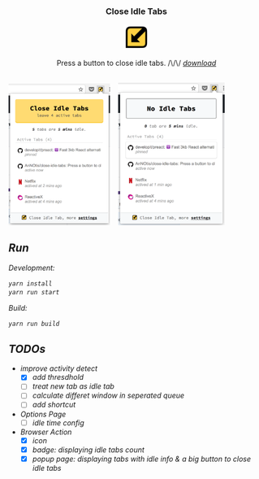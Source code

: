<p align="center">
  <h3 align="center">Close Idle Tabs</h3>
  <p align="center">
  <img src="https://github.com/AnNOtis/close-idle-tabs/raw/master/src/assets/logo-128x128.png" width="50" height="50" />
  <p>
  <p align="center">Press a button to close idle tabs. /\/\/ <a href="https://chrome.google.com/webstore/detail/close-idle-tabs/eikegnblaefhggcbhmklebbedapcljmj"><i>download</a></p>
</p>

##

<p>
<img src="https://raw.githubusercontent.com/AnNOtis/close-idle-tabs/master/misc/demo1.png" width="200" />
&nbsp;&nbsp;
<img src="https://raw.githubusercontent.com/AnNOtis/close-idle-tabs/master/misc/demo2.png" width="210" />
</p>

## Run

Development:

```sh
yarn install
yarn run start
```

Build:

```sh
yarn run build
```


## TODOs

- improve activity detect
  - [x] add thresdhold
  - [ ] treat new tab as idle tab
  - [ ] calculate differet window in seperated queue
  - [ ] add shortcut
- Options Page
  - [ ] idle time config
- Browser Action
  - [x] icon
  - [x] badge: displaying idle tabs count
  - [x] popup page: displaying tabs with idle info & a big button to close idle tabs
